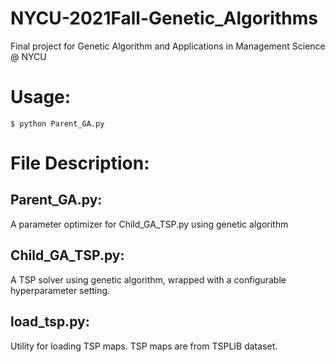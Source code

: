 # NYCU-2021Fall-Genetic_Algorithms
Final project for Genetic Algorithm and Applications in Management Science @ NYCU

# Usage:
```$ python Parent_GA.py```

# File Description:
## Parent_GA.py:
A parameter optimizer for Child_GA_TSP.py using genetic algorithm

## Child_GA_TSP.py:
A TSP solver using genetic algorithm, wrapped with a configurable hyperparameter setting.

## load_tsp.py:
Utility for loading TSP maps. TSP maps are from TSPLIB dataset.
